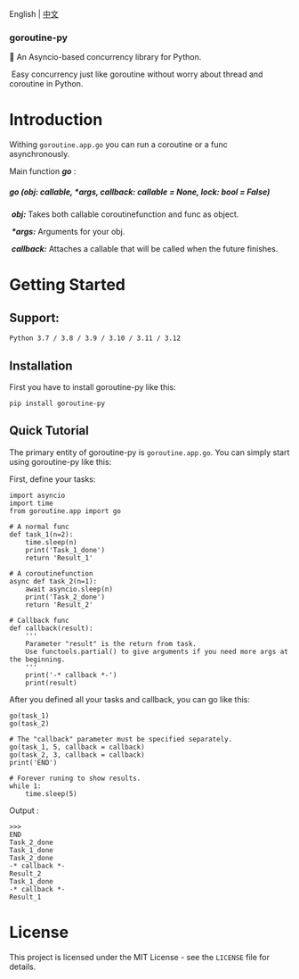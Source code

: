 English | [中文](https://github.com/purplegrapeZz/goroutine-py/blob/master/README-CN.md)

### goroutine-py

🚀 An Asyncio-based concurrency library for Python.

​	Easy concurrency just like goroutine without worry about thread and coroutine in Python.



# Introduction

Withing  ``goroutine.app.go`` you can run a coroutine or a func asynchronously.

Main function ___go___ :

#####  go _(obj: callable, *args, callback: callable = None, lock: bool = False)_

​	___obj:___ Takes both callable coroutinefunction and func as object.

​	___*args:___ Arguments for your obj.

​	___callback:___ Attaches a callable that will be called when the future finishes.



# Getting Started
## Support:

	Python 3.7 / 3.8 / 3.9 / 3.10 / 3.11 / 3.12

## Installation

First you have to install goroutine-py like this:

```
pip install goroutine-py
```

## Quick Tutorial

The primary entity of goroutine-py is ``goroutine.app.go``.
You can simply start using goroutine-py like this:

First, define your tasks:

```
import asyncio
import time
from goroutine.app import go

# A normal func
def task_1(n=2):
    time.sleep(n)
    print('Task_1_done')
    return 'Result_1'
```

```
# A coroutinefunction
async def task_2(n=1):
    await asyncio.sleep(n)
    print('Task_2_done')
    return 'Result_2'
```

```
# Callback func
def callback(result):
    '''
    Parameter "result" is the return from task.
    Use functools.partial() to give arguments if you need more args at the beginning.
    '''
    print('-* callback *-')
    print(result)
```
After you defined all your tasks and callback, you can go like this:

```
go(task_1)
go(task_2)

# The "callback" parameter must be specified separately.
go(task_1, 5, callback = callback)
go(task_2, 3, callback = callback)
print('END')

# Forever runing to show results.
while 1:
    time.sleep(5)
```

Output :

```
>>>
END
Task_2_done
Task_1_done
Task_2_done
-* callback *-
Result_2
Task_1_done
-* callback *-
Result_1
```

# License

This project is licensed under the MIT License - see the `LICENSE` file for details.
